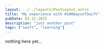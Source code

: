 ```yaml
---
layout: ../../layouts/PostLayout.astro
title: "My experience with #100DaysofSwift"
pubDate: 03-11-2025
description: "just another post"
tags: ["swift", "learning"]
---
```


nothing here yet...